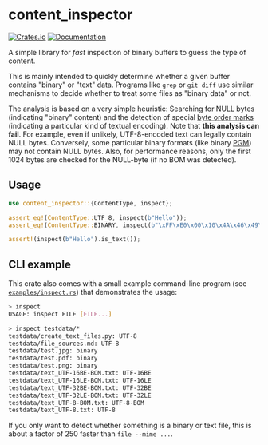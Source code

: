 # content_inspector

[![Crates.io](https://img.shields.io/crates/v/content_inspector.svg)](https://crates.io/crates/content_inspector)
[![Documentation](https://docs.rs/content_inspector/badge.svg)](https://docs.rs/content_inspector)

A simple library for *fast* inspection of binary buffers to guess the type of content.

This is mainly intended to quickly determine whether a given buffer contains "binary"
or "text" data. Programs like `grep` or `git diff` use similar mechanisms to decide whether
to treat some files as "binary data" or not.

The analysis is based on a very simple heuristic: Searching for NULL bytes
(indicating "binary" content) and the detection of special [byte order
marks](https://en.wikipedia.org/wiki/Byte_order_mark) (indicating a particular kind of textual
encoding). Note that **this analysis can fail**. For example, even if unlikely, UTF-8-encoded
text can legally contain NULL bytes. Conversely, some particular binary formats (like binary
[PGM](https://en.wikipedia.org/wiki/Netpbm_format)) may not contain NULL bytes. Also, for
performance reasons, only the first 1024 bytes are checked for the NULL-byte (if no BOM was
detected).

## Usage

```rust
use content_inspector::{ContentType, inspect};

assert_eq!(ContentType::UTF_8, inspect(b"Hello"));
assert_eq!(ContentType::BINARY, inspect(b"\xFF\xE0\x00\x10\x4A\x46\x49\x46\x00"));

assert!(inspect(b"Hello").is_text());
```

## CLI example

This crate also comes with a small example command-line program (see [`examples/inspect.rs`](examples/inspect.rs)) that demonstrates the usage:
```bash
> inspect
USAGE: inspect FILE [FILE...]

> inspect testdata/*
testdata/create_text_files.py: UTF-8
testdata/file_sources.md: UTF-8
testdata/test.jpg: binary
testdata/test.pdf: binary
testdata/test.png: binary
testdata/text_UTF-16BE-BOM.txt: UTF-16BE
testdata/text_UTF-16LE-BOM.txt: UTF-16LE
testdata/text_UTF-32BE-BOM.txt: UTF-32BE
testdata/text_UTF-32LE-BOM.txt: UTF-32LE
testdata/text_UTF-8-BOM.txt: UTF-8-BOM
testdata/text_UTF-8.txt: UTF-8
```

If you only want to detect whether something is a binary or text file, this is about a factor of 250 faster than `file --mime ...`.
